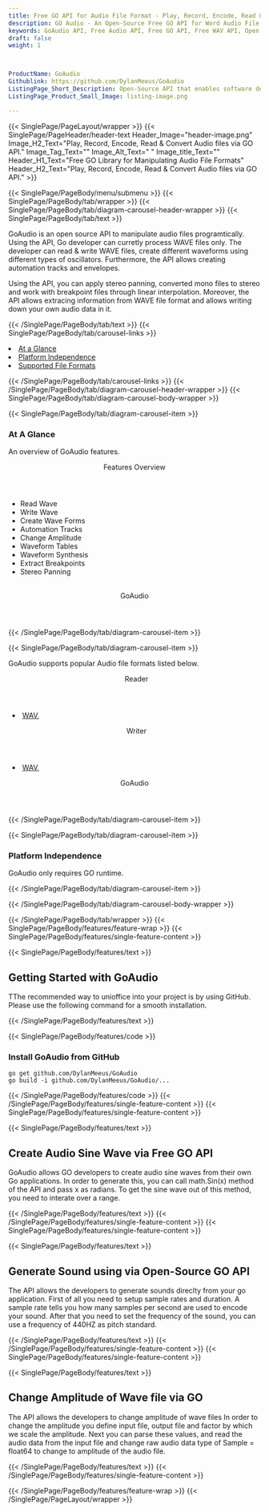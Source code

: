 ```yaml
---
title: Free GO API for Audio File Format - Play, Record, Encode, Read & Convert Audio files via GO API
description: GO Audio - An Open-Source Free GO API for Word Audio File Format.  Play, Record, Encode, Read & Convert Audio files via GO API.
keywords: GoAudio API, Free Audio API, Free GO API, Free WAV API, Open Source WAV API, Free WAV GO, Random Audio API, Free Audio Processing, Audio Processing API, Open Source Audio processing, Convert Wav Free, GO Audio APIs,  GO Wav API,  Read Wave, Write Wave, Create Wave Forms, Automation Tracks, Change Amplitude, Waveform Tables, Waveform Synthesis, Extract Breakpoints, Stereo Panning, Open Source GO Libraries.
draft: false
weight: 1



ProductName: GoAudio
Githublink: https://github.com/DylanMeeus/GoAudio
ListingPage_Short_Description: Open-Source API that enables software developers to process WAV Files via Go Library.
ListingPage_Product_Small_Image: listing-image.png 

---
```


{{< SinglePage/PageLayout/wrapper >}}
{{< SinglePage/PageHeader/header-text
Header_Image="header-image.png"
Image_H2_Text="Play, Record, Encode, Read & Convert Audio files via GO API."
Image_Tag_Text=""
Image_Alt_Text=" "
Image_title_Text=""
Header_H1_Text="Free GO Library for Manipulating Audio File Formats"
Header_H2_Text="Play, Record, Encode, Read & Convert Audio files via GO API." >}}

{{< SinglePage/PageBody/menu/submenu >}}
{{< SinglePage/PageBody/tab/wrapper >}}
{{< SinglePage/PageBody/tab/diagram-carousel-header-wrapper >}}
{{< SinglePage/PageBody/tab/text >}}



<p>GoAudio is an open source API to manipulate audio files programtically. Using the API, Go developer can curretly process WAVE files only. The developer can read & write WAVE files, create different waveforms using different types of oscillators. Furthermore, the API allows creating automation tracks and envelopes.</p>
<p>Using the API, you can apply stereo panning, converted mono files to stereo and work with breakpoint files through linear interpolation. Moreover, the API allows extracing information from WAVE file format and allows writing down your own audio data in it.</p>

{{< /SinglePage/PageBody/tab/text >}}
{{< SinglePage/PageBody/tab/carousel-links >}}

<li data-target="#diagramcarousel" data-slide-to="0"><a href="#">At a Glance</a></li>
<li data-target="#diagramcarousel" data-slide-to="2"><a href="#">Platform Independence</a></li>
<li data-target="#diagramcarousel" data-slide-to="1"><a class="activetab" href="#">Supported File Formats</a></li>


{{< /SinglePage/PageBody/tab/carousel-links >}}
{{< /SinglePage/PageBody/tab/diagram-carousel-header-wrapper >}}
{{< SinglePage/PageBody/tab/diagram-carousel-body-wrapper >}}

{{< SinglePage/PageBody/tab/diagram-carousel-item >}}
<h3>At A Glance</h3>
<p>An overview of GoAudio features.</p>
<div class="diagram1 d1-poi">
<div class="d1-row">
<div class="d1-col d1-left"><header>Features Overview</header>
<ul>
<li>Read Wave</li>
<li>Write Wave</li>
<li>Create Wave Forms</li>
<li>Automation Tracks</li>
<li>Change Amplitude</li>
<li>Waveform Tables</li>
<li>Waveform Synthesis</li>
<li>Extract Breakpoints</li>
<li>Stereo Panning</li>
</ul>
</div>
<!--/left-->
<div class="d1-col d1-right"> </div>
</div>
<div class="d1-logo" style="border: none;"><header>GoAudio</header><footer><small></small></footer></div>
<!--/logo--></div>
<!--/diagram1-->
{{< /SinglePage/PageBody/tab/diagram-carousel-item >}}

{{< SinglePage/PageBody/tab/diagram-carousel-item >}}
<p>GoAudio supports popular Audio file formats listed below.</p>
<div class="diagram1 d2  d1-poi">
<div class="d1-row">
<div class="d1-col d1-left"><header><i class="fa fa-arrows-v "> </i> Reader</header>
<ul>
<li> <a href="https://docs.fileformat.com/audio/wav/">WAV</a>, </li>
</ul>
</div>
<!--/left-->
<div class="d1-col d1-right"><header><i class="fa  fa-long-arrow-down"> </i> Writer</header>
<ul>
<li> <a href="https://docs.fileformat.com/audio/wav/">WAV</a>, </li>
</ul>
</div>
<!--/right--></div>
<!--/row-->
<div class="d1-logo" style="border: none;"><header>GoAudio</header><footer><small></small></footer></div>
<!--/logo--></div>
<!--/diagram2-->
{{< /SinglePage/PageBody/tab/diagram-carousel-item >}}

{{< SinglePage/PageBody/tab/diagram-carousel-item >}}
<h3>Platform Independence</h3>
<p>GoAudio only requires GO runtime.</p>
{{< /SinglePage/PageBody/tab/diagram-carousel-item >}}

{{< /SinglePage/PageBody/tab/diagram-carousel-body-wrapper >}}

{{< /SinglePage/PageBody/tab/wrapper >}}
{{< SinglePage/PageBody/features/feature-wrap >}}
{{< SinglePage/PageBody/features/single-feature-content >}}

{{< SinglePage/PageBody/features/text >}}
<h2 class="h2title">Getting Started with GoAudio</h2>
<p>TThe recommended way to unioffice into your project is by using GitHub. Please use the following command for a smooth installation.</p>
{{< /SinglePage/PageBody/features/text >}}

{{< SinglePage/PageBody/features/code >}}
<h3>Install GoAudio from GitHub</h3>
<pre><code class="html">go get github.com/DylanMeeus/GoAudio
go build -i github.com/DylanMeeus/GoAudio/...</code></pre>


{{< /SinglePage/PageBody/features/code >}}
{{< /SinglePage/PageBody/features/single-feature-content >}}
{{< SinglePage/PageBody/features/single-feature-content >}}

{{< SinglePage/PageBody/features/text >}}
<h2 class="h2title">Create Audio Sine Wave via Free GO API</h2>
<p>GoAudio allows GO developers to create audio sine waves from their own Go applications. In order to generate this, you can call math.Sin(x) method of the API and pass x as radians. To get the sine wave out of this method, you need to interate over a range.</p>

{{< /SinglePage/PageBody/features/text >}}
{{< /SinglePage/PageBody/features/single-feature-content >}}
{{< SinglePage/PageBody/features/single-feature-content >}}

{{< SinglePage/PageBody/features/text >}}
<h2 class="h2title">Generate Sound using via Open-Source GO API</h2>
<p>The API allows the developers to generate sounds direclty from your go application. First of all you need to setup sample rates and duration. A sample rate tells you how many samples per second are used to encode your sound. After that you need to set the frequency of the sound, you can use a frequency of 440HZ as pitch standard.</p>

{{< /SinglePage/PageBody/features/text >}}
{{< /SinglePage/PageBody/features/single-feature-content >}}
{{< SinglePage/PageBody/features/single-feature-content >}}

{{< SinglePage/PageBody/features/text >}}
<h2 class="h2title">Change Amplitude of Wave file via GO</h2>
<p>The API allows the developers to change amplitude of wave files In order to change the amplitude you define input file, output file and factor by which we scale the amplitude. Next you can parse these values, and read the audio data from the input file and change raw audio data type of Sample = float64 to change to amplitude of the audio file.</p>

{{< /SinglePage/PageBody/features/text >}}
{{< /SinglePage/PageBody/features/single-feature-content >}}

{{< /SinglePage/PageBody/features/feature-wrap >}}
{{< /SinglePage/PageLayout/wrapper >}}